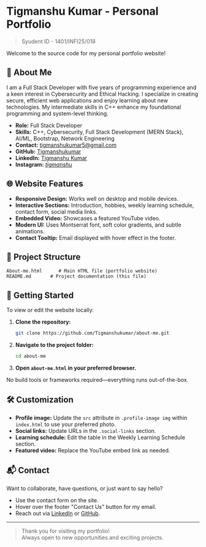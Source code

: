 # Tigmanshu Kumar - Personal Portfolio

>Syudent ID - 1401/INFI25/018


Welcome to the source code for my personal portfolio website!

## 🗿 About Me

I am a Full Stack Developer with five years of programming experience and a keen interest in Cybersecurity and Ethical Hacking. I specialize in creating secure, efficient web applications and enjoy learning about new technologies. My intermediate skills in C++ enhance my foundational programming and system-level thinking.

- **Role:** Full Stack Developer
- **Skills:** C++, Cybersecurity, Full Stack Development (MERN Stack), AI/ML, Bootstrap, Network Engineering
- **Contact:** [tigmanshukumar5@gmail.com](mailto:tigmanshukumar5@gmail.com)
- **GitHub:** [Tigmanshukumar](https://github.com/Tigmanshukumar)
- **LinkedIn:** [Tigmanshu Kumar](https://www.linkedin.com/in/tigmanshu-kumar-a774082b7/)
- **Instagram:** [_tigmanshu_](https://www.instagram.com/_tigmanshu_/)

## 🌐 Website Features

- **Responsive Design:** Works well on desktop and mobile devices.
- **Interactive Sections:** Introduction, hobbies, weekly learning schedule, contact form, social media links.
- **Embedded Video:** Showcases a featured YouTube video.
- **Modern UI:** Uses Montserrat font, soft color gradients, and subtle animations.
- **Contact Tooltip:** Email displayed with hover effect in the footer.

## 📂 Project Structure

```text
About-me.html      # Main HTML file (portfolio website)
README.md       # Project documentation (this file)
```

## 🚀 Getting Started

To view or edit the website locally:

1. **Clone the repository:**
   ```sh
   git clone https://github.com/Tigmanshukumar/about-me.git
   ```
2. **Navigate to the project folder:**
   ```sh
   cd about-me
   ```
3. **Open `about-me.html` in your preferred browser.**

No build tools or frameworks required—everything runs out-of-the-box.

## 🛠️ Customization

- **Profile image:** Update the `src` attribute in `.profile-image img` within `index.html` to use your preferred photo.
- **Social links:** Update URLs in the `.social-links` section.
- **Learning schedule:** Edit the table in the Weekly Learning Schedule section.
- **Featured video:** Replace the YouTube embed link as needed.

## 📬 Contact

Want to collaborate, have questions, or just want to say hello?

- Use the contact form on the site.
- Hover over the footer "Contact Us" button for my email.
- Reach out via [LinkedIn](https://www.linkedin.com/in/tigmanshu-kumar-a774082b7/) or [GitHub](https://github.com/Tigmanshukumar).

---

> Thank you for visiting my portfolio!  
> Always open to new opportunities and exciting projects.
